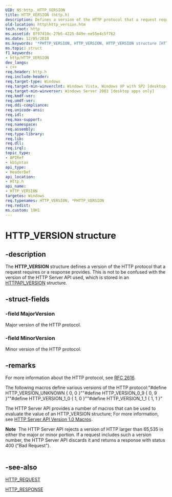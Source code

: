 ```yaml
---
UID: NS:http._HTTP_VERSION
title: HTTP_VERSION (http.h)
description: Defines a version of the HTTP protocol that a request requires or a response provides.
old-location: http\http_version.htm
tech.root: http
ms.assetid: 8f97410c-27b5-4225-849e-ee55e4c5f762
ms.date: 12/05/2018
ms.keywords: '*PHTTP_VERSION, HTTP_VERSION, HTTP_VERSION structure [HTTP], PHTTP_VERSION, PHTTP_VERSION structure pointer [HTTP], _http_http_version, http.http_version, http/HTTP_VERSION, http/PHTTP_VERSION'
ms.topic: struct
f1_keywords:
- http/HTTP_VERSION
dev_langs:
- c++
req.header: http.h
req.include-header: 
req.target-type: Windows
req.target-min-winverclnt: Windows Vista, Windows XP with SP2 [desktop apps only]
req.target-min-winversvr: Windows Server 2003 [desktop apps only]
req.kmdf-ver: 
req.umdf-ver: 
req.ddi-compliance: 
req.unicode-ansi: 
req.idl: 
req.max-support: 
req.namespace: 
req.assembly: 
req.type-library: 
req.lib: 
req.dll: 
req.irql: 
topic_type:
- APIRef
- kbSyntax
api_type:
- HeaderDef
api_location:
- Http.h
api_name:
- HTTP_VERSION
targetos: Windows
req.typenames: HTTP_VERSION, *PHTTP_VERSION
req.redist: 
ms.custom: 19H1
---
```


# HTTP_VERSION structure


## -description


The 
<b>HTTP_VERSION</b> structure defines a version of the HTTP protocol that a request requires or a response provides. This is not to be confused with the version of the HTTP Server API used, which is stored in an 
<a href="https://docs.microsoft.com/windows/desktop/api/http/ns-http-httpapi_version">HTTPAPI_VERSION</a> structure.


## -struct-fields




### -field MajorVersion

Major version of the HTTP protocol.


### -field MinorVersion

Minor version of the HTTP protocol.


## -remarks



For more information about the HTTP protocol, see 
<a href="Http://go.microsoft.com/fwlink/p/?linkid=84048">RFC 2616</a>.

The following macros define various versions of the HTTP protocol:"#define HTTP_VERSION_UNKNOWN    { 0, 0 }""#define HTTP_VERSION_0_9        { 0, 9 }""#define HTTP_VERSION_1_0        { 1, 0 }""#define HTTP_VERSION_1_1        { 1, 1 }"

The HTTP Server API provides a number of macros that can be used to evaluate the value of an HTTP_VERSION structure; For more information, see 
<a href="https://docs.microsoft.com/windows/desktop/Http/http-server-api-version-1-0-macros">HTTP Server API Version 1.0 Macros</a>.

<div class="alert"><b>Note</b>  The HTTP Server API rejects a version of HTTP larger than 65,535 in either the major or minor portion. If a request includes such a version number, the HTTP Server API discards it and returns a response with status 400 ("Bad Request").</div>
<div> </div>



## -see-also




<a href="https://docs.microsoft.com/previous-versions/windows/desktop/legacy/aa364545(v=vs.85)">HTTP_REQUEST</a>



<a href="https://docs.microsoft.com/windows/desktop/Http/http-response">HTTP_RESPONSE</a>
 

 

